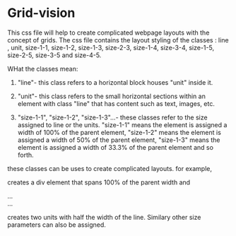 # Grid-vision
This css file will help to create complicated webpage layouts with the concept of grids. The css file contains the layout styling of the classes : line , unit, size-1-1,  size-1-2,  size-1-3, size-2-3, size-1-4, size-3-4, size-1-5, size-2-5, size-3-5 and size-4-5.

WHat the classes mean:

1. "line"- this class refers to a horizontal block houses "unit" inside it.

2. "unit"- this class refers to the small horizontal sections within an element with class "line" that has content such as text, images, etc.

3. "size-1-1", "size-1-2", "size-1-3"...- these classes refer to the size assigned to line or the units. "size-1-1" means the element is assigned a width of 100% of the parent element, "size-1-2" means the element is assigned a width of 50% of the parent element, "size-1-3" means the element is assigned a width of 33.3% of the parent element and so forth.


these classes can be uses to create complicated layouts.
for example, <div class="line size-1-1"></div> creates a div element that spans 100% of the parent width and 
<div class="line size-1-1>
  <div class="unit size-1-2">...</div>
  <div class="unit size-1-2">...</div>
</div>

creates two units with half the width of the line. Similary other size parameters can also be assigned.
